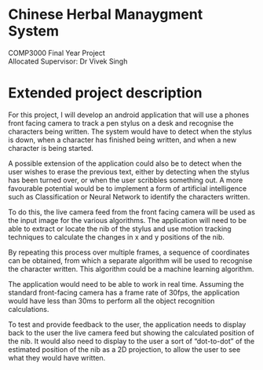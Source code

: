 # Chinese Herbal Manaygment System
COMP3000 Final Year Project  
Allocated Supervisor: Dr Vivek Singh

# Extended project description

For this project, I will develop an android application that will use a phones front facing camera to track a pen stylus on a desk and recognise the characters being written. The system would have to detect when the stylus is down, when a character has finished being written, and when a new character is being started.

A possible extension of the application could also be to detect when the user wishes to erase the previous text, either by detecting when the stylus has been turned over, or when the user scribbles something out. A more favourable potential would be to implement a form of artificial intelligence such as Classification or Neural Network to identify the characters written.

To do this, the live camera feed from the front facing camera will be used as the input image for the various algorithms. The application will need to be able to extract or locate the nib of the stylus and use motion tracking techniques to calculate the changes in x and y positions of the nib.

By repeating this process over multiple frames, a sequence of coordinates can be obtained, from which a separate algorithm will be used to recognise the character written. This algorithm could be a machine learning algorithm.

The application would need to be able to work in real time. Assuming the standard front-facing camera has a frame rate of 30fps, the application would have less than 30ms to perform all the object recognition calculations.

To test and provide feedback to the user, the application needs to display back to the user the live camera feed but showing the calculated position of the nib. It would also need to display to the user a sort of “dot-to-dot” of the estimated position of the nib as a 2D projection, to allow the user to see what they would have written.

